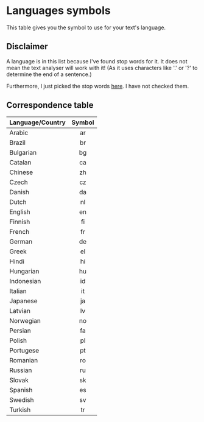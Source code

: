 # Languages symbols

This table gives you the symbol to use for your text's language.

## Disclaimer
A language is in this list because I've found stop words for it.
It does not mean the text analyser will work with it! (As it uses characters like '.' or '?' to determine the end of a sentence.)  
  
Furthermore, I just picked the stop words [here](https://code.google.com/p/stop-words/). I have not checked them.

## Correspondence table

Language/Country | Symbol
---------------- | :------: 
Arabic           | ar
Brazil           | br
Bulgarian        | bg
Catalan          | ca
Chinese          | zh
Czech            | cz
Danish           | da
Dutch            | nl
English          | en
Finnish          | fi
French           | fr
German           | de
Greek            | el
Hindi            | hi
Hungarian        | hu
Indonesian       | id
Italian          | it
Japanese         | ja
Latvian          | lv
Norwegian        | no
Persian          | fa
Polish           | pl
Portugese        | pt
Romanian         | ro
Russian          | ru
Slovak           | sk
Spanish          | es
Swedish          | sv
Turkish          | tr

